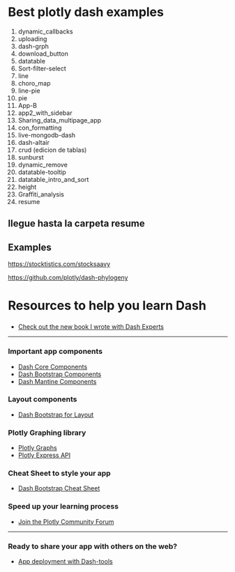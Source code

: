 # Best plotly dash examples

1. dynamic_callbacks
2. uploading
3. dash-grph
4. download_button
5. datatable
6. Sort-filter-select
7. line
8. choro_map
9. line-pie
10. pie
11. App-B
12. app2_with_sidebar
13. Sharing_data_multipage_app
14. con_formatting
15. live-mongodb-dash
16. dash-altair
17. crud (edicion de tablas)
18. sunburst
19. dynamic_remove
20. datatable-tooltip
21. datatable_intro_and_sort
22. height
23. Graffiti_analysis
24. resume

## llegue hasta la carpeta resume

## Examples

https://stocktistics.com/stocksaavy

https://github.com/plotly/dash-phylogeny


# Resources to help you learn Dash

###
 - [Check out the new book I wrote with Dash Experts](https://www.barnesandnoble.com/w/python-dash-adam-schroeder/1141355104?ean=9781718502222)
 
 ---
 
### Important app components
 - [Dash Core Components](https://dash.plotly.com/dash-core-components)
 - [Dash Bootstrap Components](https://dash-bootstrap-components.opensource.faculty.ai/docs/components/)
 - [Dash Mantine Components](https://www.dash-mantine-components.com/)

### Layout components
 - [Dash Bootstrap for Layout](https://dash-bootstrap-components.opensource.faculty.ai/docs/components/layout/)

### Plotly Graphing library
 - [Plotly Graphs](https://plotly.com/python/)
 - [Plotly Express API](https://plotly.com/python-api-reference/plotly.express.html)

### Cheat Sheet to style your app
 - [Dash Bootstrap Cheat Sheet](https://dashcheatsheet.pythonanywhere.com/)

### Speed up your learning process
 - [Join the Plotly Community Forum](https://community.plotly.com)

---

### Ready to share your app with others on the web?
 - [App deployment with Dash-tools](https://github.com/andrew-hossack/dash-tools)